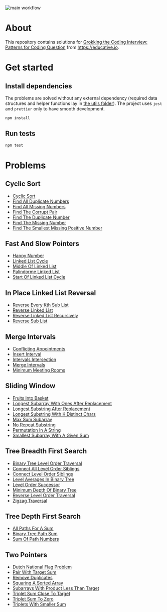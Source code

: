 ![main workflow](https://github.com/teimurjan/educative-grokking-coding-interview/actions/workflows/main.yml/badge.svg)

# About

This repository contains solutions for [Grokking the Coding Interview: Patterns for Coding Question](https://www.educative.io/courses/grokking-the-coding-interview) from https://educative.io.

# Get started

## Install dependencies

The problems are solved without any external dependency (required data structures and helper functions lay in [the utils folder](/src/utils/index.js)). The project uses `jest` and `prettier` only to have smooth development.

```sh
npm install
```

## Run tests

```sh
npm test
```

# Problems

## Cyclic Sort

* [Cyclic Sort](/src/patterns/cyclic-sort/cyclic-sort/cyclic-sort.js)
* [Find All Duplicate Numbers](/src/patterns/cyclic-sort/find-all-duplicate-numbers/find-all-duplicate-numbers.js)
* [Find All Missing Numbers](/src/patterns/cyclic-sort/find-all-missing-numbers/find-all-missing-numbers.js)
* [Find The Corrupt Pair](/src/patterns/cyclic-sort/find-the-corrupt-pair/find-the-corrupt-pair.js)
* [Find The Duplicate Number](/src/patterns/cyclic-sort/find-the-duplicate-number/find-the-duplicate-number.js)
* [Find The Missing Number](/src/patterns/cyclic-sort/find-the-missing-number/find-the-missing-number.js)
* [Find The Smallest Missing Positive Number](/src/patterns/cyclic-sort/find-the-smallest-missing-positive-number/find-the-smallest-missing-positive-number.js)

## Fast And Slow Pointers

* [Happy Number](/src/patterns/fast-and-slow-pointers/happy-number/happy-number.js)
* [Linked List Cycle](/src/patterns/fast-and-slow-pointers/linked-list-cycle/linked-list-cycle.js)
* [Middle Of Linked List](/src/patterns/fast-and-slow-pointers/middle-of-linked-list/middle-of-linked-list.js)
* [Palindorme Linked List](/src/patterns/fast-and-slow-pointers/palindorme-linked-list/palindorme-linked-list.js)
* [Start Of Linked List Cycle](/src/patterns/fast-and-slow-pointers/start-of-linked-list-cycle/start-of-linked-list-cycle.js)

## In Place Linked List Reversal

* [Reverse Every Kth Sub List](/src/patterns/in-place-linked-list-reversal/reverse-every-kth-sub-list/reverse-every-kth-sub-list.js)
* [Reverse Linked List](/src/patterns/in-place-linked-list-reversal/reverse-linked-list/reverse-linked-list.js)
* [Reverse Linked List Recursively](/src/patterns/in-place-linked-list-reversal/reverse-linked-list-recursively/reverse-linked-list-recursively.js)
* [Reverse Sub List](/src/patterns/in-place-linked-list-reversal/reverse-sub-list/reverse-sub-list.js)

## Merge Intervals

* [Conflicting Appointments](/src/patterns/merge-intervals/conflicting-appointments/conflicting-appointments.js)
* [Insert Interval](/src/patterns/merge-intervals/insert-interval/insert-interval.js)
* [Intervals Intersection](/src/patterns/merge-intervals/intervals-intersection/intervals-intersection.js)
* [Merge Intervals](/src/patterns/merge-intervals/merge-intervals/merge-intervals.js)
* [Minimum Meeting Rooms](/src/patterns/merge-intervals/minimum-meeting-rooms/minimum-meeting-rooms.js)

## Sliding Window

* [Fruits Into Basket](/src/patterns/sliding-window/fruits-into-basket/fruits-into-basket.js)
* [Longest Subarray With Ones After Replacement](/src/patterns/sliding-window/longest-subarray-with-ones-after-replacement/longest-subarray-with-ones-after-replacement.js)
* [Longest Substring After Replacement](/src/patterns/sliding-window/longest-substring-after-replacement/longest-substring-after-replacement.js)
* [Longest Substring With K Distinct Chars](/src/patterns/sliding-window/longest-substring-with-k-distinct-chars/longest-substring-with-k-distinct-chars.js)
* [Max Sum Subarray](/src/patterns/sliding-window/max-sum-subarray/max-sum-subarray.js)
* [No Repeat Substring](/src/patterns/sliding-window/no-repeat-substring/no-repeat-substring.js)
* [Permutation In A String](/src/patterns/sliding-window/permutation-in-a-string/permutation-in-a-string.js)
* [Smallest Subarray With A Given Sum](/src/patterns/sliding-window/smallest-subarray-with-a-given-sum/smallest-subarray-with-a-given-sum.js)

## Tree Breadth First Search

* [Binary Tree Level Order Traversal](/src/patterns/tree-breadth-first-search/binary-tree-level-order-traversal/binary-tree-level-order-traversal.js)
* [Connect All Level Order Siblings](/src/patterns/tree-breadth-first-search/connect-all-level-order-siblings/connect-all-level-order-siblings.js)
* [Connect Level Order Siblings](/src/patterns/tree-breadth-first-search/connect-level-order-siblings/connect-level-order-siblings.js)
* [Level Averages In Binary Tree](/src/patterns/tree-breadth-first-search/level-averages-in-binary-tree/level-averages-in-binary-tree.js)
* [Level Order Successor](/src/patterns/tree-breadth-first-search/level-order-successor/level-order-successor.js)
* [Minimum Depth Of Binary Tree](/src/patterns/tree-breadth-first-search/minimum-depth-of-binary-tree/minimum-depth-of-binary-tree.js)
* [Reverse Level Order Traversal](/src/patterns/tree-breadth-first-search/reverse-level-order-traversal/reverse-level-order-traversal.js)
* [Zigzag Traversal](/src/patterns/tree-breadth-first-search/zigzag-traversal/zigzag-traversal.js)

## Tree Depth First Search

* [All Paths For A Sum](/src/patterns/tree-depth-first-search/all-paths-for-a-sum/all-paths-for-a-sum.js)
* [Binary Tree Path Sum](/src/patterns/tree-depth-first-search/binary-tree-path-sum/binary-tree-path-sum.js)
* [Sum Of Path Numbers](/src/patterns/tree-depth-first-search/sum-of-path-numbers/sum-of-path-numbers.js)

## Two Pointers

* [Dutch National Flag Problem](/src/patterns/two-pointers/dutch-national-flag-problem/dutch-national-flag-problem.js)
* [Pair With Target Sum](/src/patterns/two-pointers/pair-with-target-sum/pair-with-target-sum.js)
* [Remove Duplicates](/src/patterns/two-pointers/remove-duplicates/remove-duplicates.js)
* [Squaring A Sorted Array](/src/patterns/two-pointers/squaring-a-sorted-array/squaring-a-sorted-array.js)
* [Subarrays With Product Less Than Target](/src/patterns/two-pointers/subarrays-with-product-less-than-target/subarrays-with-product-less-than-target.js)
* [Triplet Sum Close To Target](/src/patterns/two-pointers/triplet-sum-close-to-target/triplet-sum-close-to-target.js)
* [Triplet Sum To Zero](/src/patterns/two-pointers/triplet-sum-to-zero/triplet-sum-to-zero.js)
* [Triplets With Smaller Sum](/src/patterns/two-pointers/triplets-with-smaller-sum/triplets-with-smaller-sum.js)

  